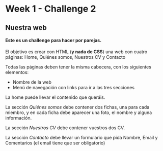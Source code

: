 # Week 1 - Challenge 2

## Nuestra web

#### Este es un challenge para hacer por parejas.

El objetivo es crear con HTML (**y nada de CSS**) una web con cuatro páginas: Home, Quiénes somos, Nuestros CV y Contacto

Todas las páginas deben tener la misma cabecera, con los siguientes elementos:

- Nombre de la web
- Menú de navegación con links para ir a las tres secciones

La home puede llevar el contenido que queráis.

La sección _Quiénes somos_ debe contener dos fichas, una para cada miembro, y en cada ficha debe aparecer una foto, el nombre y alguna información.

La sección _Nuestros CV_ debe contener vuestros dos CV.

La sección _Contacto_ debe llevar un formulario que pida Nombre, Email y Comentarios (el email tiene que ser obligatorio)
